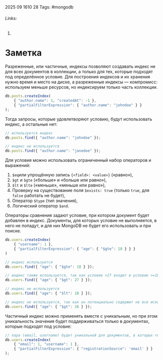 2025 09 1610 28
Tags: #mongodb
###### Links: 
1) 
# Заметка
Разреженные, или частичные, индексы позволяют создавать индекс не для всех документов в коллекции, а только для тех, которые подходят под определённое условие. Для построения индексов и их хранения нужно время и место на диске, а разреженные индексы — компромисс: используем меньше ресурсов, но индексируем только часть коллекции.
```ts
db.posts.createIndex(
    { "author.name": 1, "createdAt": -1 },
    { "partialFilterExpression": { "author.name": "johndoe" } }
);
```
Тогда запросы, которые удовлетворяют условию, будут использовать индекс, а остальные нет:
```ts
// используется индекс
db.posts.find({ "author.name": "johndoe" });

// индекс не используется
db.posts.find({ "author.name": "janedoe" });
```
Для условия можно использовать ограниченный набор операторов и выражений:

1. `$eq`или упрощённую запись `{<field>: <value>}` («равно»),
2. `$gt` и `$gte` («больше» и «больше или равно»),
3. `$lt` и `$lte` («меньше», «меньше или равно»),
4. Проверку на существование поля `$exists: true` (только `true`, для `false` работать не будет),
5. Оператор `$type` (тип значения),
6. Логический оператор `$and`.

Операторы сравнения задают условие, при котором документ будет добавлен в индекс. Документы, для которых условие не выполняется, в него не попадут, и для них MongoDB не будет его использовать и при поиске.
```ts
db.users.createIndex(
    { "username": 1 },
    { "partialFilterExpression": { "age": { "$gte": 18 } } }
)

// индекс используется
db.users.find({ "age": { "$gte": 18 } });

// индекс также используется, так как условие >27 входит в условие >=18
db.users.find({ "age": { "$gt": 27 } });

// индекс не используется
db.users.find({ "age": { "$lt": 18 } });

// индекс не используется, так как он потенциально содержит не все искомые документы
db.users.find({ "age": { "$gt": 16 } });
```
Частичный индекс можно применять вместе с уникальным, но при этом уникальность значения будет поддерживаться только в документах, которые подходят под условие:
```ts
// пара (email, username) будет уникальной для документов, в которых registrationSource === 'email'
db.users.createIndex(
    { "email": 1, "username": 1 },
    { "partialFilterExpression": { "registrationSource": 'email' } }
);
```